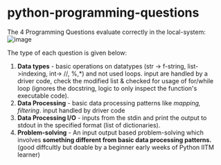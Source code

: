 # python-programming-questions
The 4 Programming Questions evaluate correctly in the local-system:\
![image](https://github.com/user-attachments/assets/b5ee3a72-0588-4bc9-b634-f6e84d1233be)

The type of each question is given below:
1. **Data types** - basic operations on datatypes (str -> f-string, list->indexing, int-> //, %,*) and not used loops. input are handled by a driver code, check the modified list & checked for usage of for/while loop (ignores the docstring, logic to only inspect the function's executable code).
2. **Data Processing**  -  basic data processing patterns like *mapping, filtering*. input handled by driver code
3. **Data Processing I/O** - inputs from the stdin and print the output to stdout in the specified format (list of dictionaries).
4. **Problem-solving** - An input output based problem-solving which involves **something different from basic data processing patterns.** (good diffcultly but doable by a beginner early weeks of Python IITM learner)
